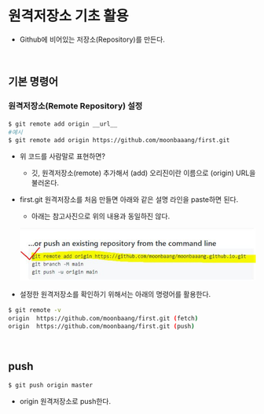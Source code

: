 # 원격저장소 기초 활용

* Github에 비어있는 저장소(Repository)를 만든다.

</br>

## 기본 명령어

### 원격저장소(Remote Repository) 설정

```bash
$ git remote add origin __url__
#예시
$ git remote add origin https://github.com/moonbaaang/first.git
```

* 위 코드를 사람말로 표현하면?

  * 깃, 원격저장소(remote) 추가해서 (add) 오리진이란 이름으로 (origin) URL을 불러온다.

* first.git 원격저장소를 처음 만들면 아래와 같은 설명 라인을 paste하면 된다. 

  * 아래는 참고사진으로 위의 내용과 동일하진 않다.

  ![info](image/info.JPG)
  
* 설정한 원격저장소를 확인하기 위해서는 아래의 명령어를 활용한다.

```bash
$ git remote -v
origin  https://github.com/moonbaang/first.git (fetch)
origin  https://github.com/moonbaang/first.git (push)
```

</br>

## push

```bash
$ git push origin master
```

* origin 원격저장소로 push한다.